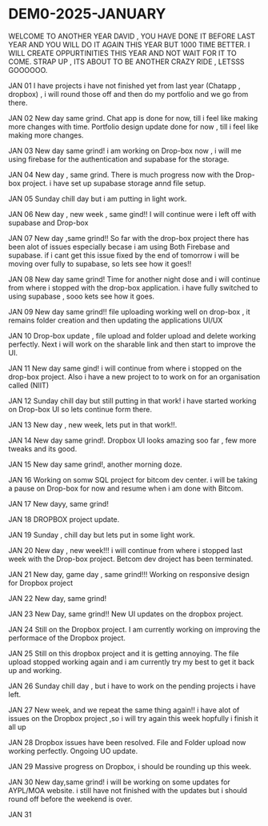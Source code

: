 # DEM0-2025-JANUARY
WELCOME TO ANOTHER YEAR DAVID , YOU HAVE DONE IT BEFORE LAST YEAR AND YOU WILL DO IT AGAIN THIS YEAR BUT 1000 TIME BETTER.
I WILL CREATE OPPURTINITIES THIS YEAR AND NOT WAIT FOR IT TO COME.
STRAP UP , ITS ABOUT TO BE ANOTHER CRAZY RIDE , LETSSS GOOOOOO.

JAN 01
I have projects i have not finished yet from last year (Chatapp , dropbox) , i will round those off and then do my portfolio and we go from there.

JAN 02
New day same grind.
Chat app is done for now, till i feel like making more changes with time.
Portfolio design update done for now , till i feel like making more changes. 

JAN 03
New day same grind!
i am working on Drop-box now , i will me using firebase for the authentication and supabase for the storage.

JAN 04
New day , same grind.
There is much progress now with the Drop-box project.
i have set up supabase storage annd file setup.

JAN 05
Sunday chill day but i am putting in light work.

JAN 06
New day , new week , same gind!!
I will continue were i left off with supabase and Drop-box

JAN 07
New day ,same grind!!
So far with the drop-box project there has been alot of issues especially becase i am using Both Firebase and supabase.
if i cant get this issue fixed by the end of tomorrow i will be moving over fully to supabase, so lets see how it goes!!

JAN 08
New day same grind!
Time for another night dose and i will continue from where i stopped with the drop-box application.
i have fully switched to using supabase , sooo kets see how it goes.

JAN 09
New day same grind!!
file uploading working well on drop-box , it remains folder creation and then updating the applications UI/UX

JAN 10
Drop-box update , file upload and folder upload and delete working perfectly.
Next i will work on the sharable link and then start to improve the UI.

JAN 11
New day same gind!
i will continue from where i stopped on the drop-box project.
Also i have a new project to to work on for an organisation called (NIIT)

JAN 12
Sunday chill day but still putting in that work!
i have started working on Drop-box UI so lets continue form there.

JAN 13
New day , new week, lets put in that work!!.

JAN 14
New day same grind!.
Dropbox UI looks amazing soo far , few more tweaks and its good.

JAN 15
New day same grind!, another morning doze.

JAN 16
Working on somw SQL project for bitcom dev center.
i will be taking a pause on Drop-box for now and resume when i am done with Bitcom.

JAN 17
New dayy, same grind!

JAN 18
DROPBOX project update.

JAN 19
Sunday , chill day but lets put in some light work.

JAN 20
New day , new week!!!
i will continue from where i stopped last week with the Drop-box project.
Betcom dev droject has been terminated.

JAN 21
New day, game day , same grind!!!
Working on responsive design for Dropbox project 

JAN 22
New day, same grind!

JAN 23
New Day, same grind!!
New UI updates on the dropbox project.

JAN 24
Still on the Dropbox project.
I am currently working on improving the performace of the Dropbox project.

JAN 25
Still on this dropbox project and it is getting annoying.
The file upload stopped working again and i am currently try my best to get it back up and working.

JAN 26
Sunday chill day , but i have to work on the pending projects i have left.

JAN 27
New week, and we repeat the same thing again!!
i have alot of issues on the Dropbox project ,so i will try again this week hopfully i finish it all up

JAN 28
Dropbox issues have been resolved.
File and Folder upload now working perfectly.
Ongoing UO update.

JAN 29
Massive progress on Dropbox, i should be rounding up this week.

JAN 30
New day,same grind!
i will be working on some updates for AYPL/MOA website.
i still have not finished with the updates but i should round off before the weekend is over.

JAN 31
